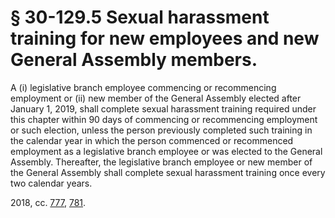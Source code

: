 # § 30-129.5 Sexual harassment training for new employees and new General Assembly members.

<p>A (i) legislative branch employee commencing or recommencing employment or (ii) new member of the General Assembly elected after January 1, 2019, shall complete sexual harassment training required under this chapter within 90 days of commencing or recommencing employment or such election, unless the person previously completed such training in the calendar year in which the person commenced or recommenced employment as a legislative branch employee or was elected to the General Assembly. Thereafter, the legislative branch employee or new member of the General Assembly shall complete sexual harassment training once every two calendar years.</p><p>2018, cc. <a href='http://lis.virginia.gov/cgi-bin/legp604.exe?181+ful+CHAP0777'>777</a>, <a href='http://lis.virginia.gov/cgi-bin/legp604.exe?181+ful+CHAP0781'>781</a>.</p>